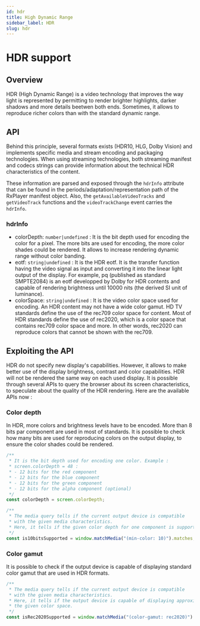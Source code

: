 ```yaml
---
id: hdr
title: High Dynamic Range
sidebar_label: HDR
slug: hdr
---
```


# HDR support

## Overview

HDR (High Dynamic Range) is a video technology that improves the way light is
represented by permitting to render brighter highlights, darker shadows and
more details beetwen both ends. Sometimes, it allows to reproduce richer colors
than with the standard dynamic range.

## API

Behind this principle, several formats exists (HDR10, HLG, Dolby Vision) and
implements specific media and stream encoding and packaging technologies. When
using streaming technologies, both streaming manifest and codecs strings can
provide information about the technical HDR characteristics of the content.

These information are parsed and exposed through the `hdrInfo` attribute that
can be found in the periods/adaptation/representation path of the RxPlayer
manifest object. Also, the `getAvailableVideoTracks` and `getVideoTrack`
functions and the `videoTrackChange` event carries the `hdrInfo`.

### hdrInfo

- colorDepth: `number|undefined` : It is the bit depth used for encoding the
  color for a pixel. The more bits are used for encoding, the more color shades
  could be rendered. It allows to increase rendering dynamic range without color
  banding.
- eotf: `string|undefined` : It is the HDR eotf. It is the transfer function
  having the video signal as input and converting it into the linear light
  output of the display.
  For example, pq (published as standard SMPTE2084) is an eotf developped by
  Dolby for HDR contents and capable of rendering brightness until 10000 nits
  (the derived SI unit of luminance).
- colorSpace: `string|undefined` : It is the video color space used for
  encoding. An HDR content may not have a wide color gamut.
  HD TV standards define the use of the rec709 color space for content. Most of
  HDR standards define the use of rec2020, which is a color space that contains
  rec709 color space and more. In other words, rec2020 can reproduce colors that
  cannot be shown with the rec709.

## Exploiting the API

HDR do not specify new display's capabilities. However, it allows to make better
use of the display brightness, contrast and color capabilities. HDR will not be
rendered the same way on each used display. It is possible through several APIs
to query the browser about its screen characteristics, to speculate about the
quality of the HDR rendering. Here are the available APIs now :

### Color depth

In HDR, more colors and brightness levels have to be encoded. More than 8 bits
par component are used in most of standards. It is possible to check how many
bits are used for reproducing colors on the output display, to ensure the color
shades could be rendered.

```js
/**
 * It is the bit depth used for encoding one color. Example :
 * screen.colorDepth = 48 :
 * - 12 bits for the red component
 * - 12 bits for the blue component
 * - 12 bits for the green component
 * - 12 bits for the alpha component (optional)
 */
const colorDepth = screen.colorDepth;

/**
 * The media query tells if the current output device is compatible
 * with the given media characteristics.
 * Here, it tells if the given color depth for one component is supported.
 */
const is10bitsSupported = window.matchMedia("(min-color: 10)").matches;
```

### Color gamut

It is possible to check if the output device is capable of displaying standard
color gamut that are used in HDR formats.

```js
/**
 * The media query tells if the current output device is compatible
 * with the given media characteristics.
 * Here, it tells if the output device is capable of displaying approximatively
 * the given color space.
 */
const isRec2020Supported = window.matchMedia("(color-gamut: rec2020)").matches;
```

